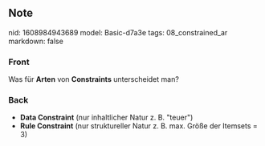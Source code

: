 ## Note
nid: 1608984943689
model: Basic-d7a3e
tags: 08_constrained_ar
markdown: false

### Front
<p>Was für <b>Arten</b> von <b>Constraints</b> unterscheidet man?

### Back
<p><span>

</span></p><ul style="letter-spacing: normal; text-indent: 0px; text-transform: none; white-space: normal; word-spacing: 0px;"><li style=""><b>Data Constraint</b><span style="font-weight: 400;"> (nur inhaltlicher Natur z. B. "teuer")</span></li><li style=""><b>Rule Constraint</b> (nur struktureller Natur z. B. max. Größe der Itemsets =  3)</li></ul><p></p>
